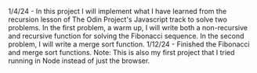 1/4/24 - In this project I will implement what I have learned from the recursion lesson of The Odin Project's Javascript track to solve two problems. In the first problem, a warm up, I will write both a non-recursive and recursive function for solving the Fibonacci sequence. In the second problem, I will write a merge sort function.
1/12/24 - Finished the Fibonacci and merge sort functions. Note: This is also my first project that I tried running in Node instead of just the browser.